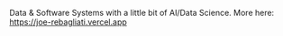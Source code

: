 Data & Software Systems with a little bit of AI/Data Science. 
More here: https://joe-rebagliati.vercel.app

